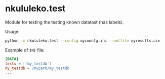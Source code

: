 # nkululeko.test

Module for testing the testing known datatast (has labels).  


Usage:  
```bash
python -m nkululeko.test --config mycoonfg.ini --outfile myresults.csv
```


Example of `INI` file:  
```ini
[DATA]
tests = ['my_testdb']
my_testdb = /mypath/my_testdb
...
```